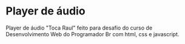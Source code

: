 # Player de áudio
Player de áudio "Toca Raul" feito para desafio do curso de Desenvolvimento Web do Programador Br com html, css e javascript. 
